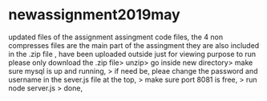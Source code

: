 # newassignment2019may
updated files of the assignment
assingment code files, the 4 non compresses files are the main part of the assingment they are also included in the .zip file , have been uploaded outside just for viewing purpose to run please only download the .zip file> unzip> go inside new directory> make sure mysql is up and running, > if need be, pleae change the password and username in the sever.js file at the top, > make sure port 8081 is free, > run node server.js > done, 

